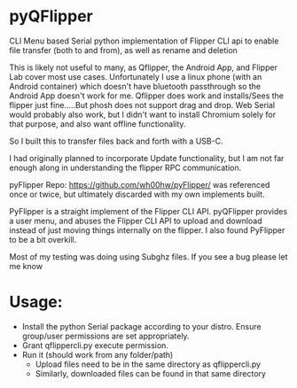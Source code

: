 # pyQFlipper
CLI Menu based Serial python implementation of Flipper CLI api to enable file transfer (both to and from), as well as rename and deletion

This is likely not useful to many, as Qflipper, the Android App, and Flipper Lab cover most use cases.
Unfortunately I use a linux phone (with an Android container) which doesn't have bluetooth passthrough so the Android App doesn't work for me.
Qflipper does work and installs/Sees the flipper just fine.....But phosh does not support drag and drop.
Web Serial would probably also work, but I didn't want to install Chromium solely for that purpose, and also want offline functionality. 

So I built this to transfer files back and forth with a USB-C.

I had originally planned to incorporate Update functionality, but I am not far enough along in understanding the flipper RPC communication.

pyFlipper Repo: https://github.com/wh00hw/pyFlipper/ 
was referenced once or twice, but ultimately discarded with my own implements built.

PyFlipper is a straight implement of the Flipper CLI API. pyQFlipper provides a user menu, and abuses the Flipper CLI API to upload and download instead of just moving things internally on the flipper. I also found PyFlipper to be a bit overkill.

Most of my testing was doing using Subghz files. If you see a bug please let me know

# Usage:
- Install the python Serial package according to your distro. Ensure group/user permissions are set appropriately.
- Grant qflippercli.py execute permission.
- Run it (should work from any folder/path)
  - Upload files need to be in the same directory as qflippercli.py
  - Similarly, downloaded files can be found in that same directory

